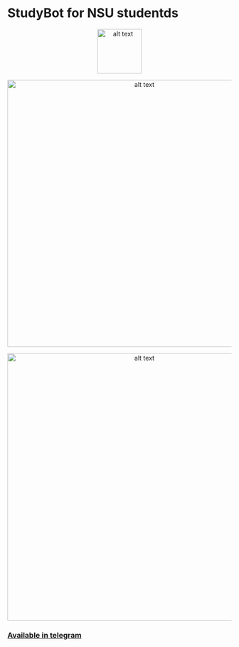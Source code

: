 # StudyBot for NSU studentds 

<p align="center">
<img src="https://i.ibb.co/SNgYqwJ/Group-1.png" align="middle" alt="alt text" width="100"/>
</p>

<p align="center">
<img src="https://i.ibb.co/bNzdxjp/Screenshot-2021-04-29-at-21-37-54.png" align="middle" alt="alt text" width="600"/>
</p>
<p align="center">
<img src="https://i.ibb.co/bRSxRPc/studybot-info.png" align="middle" alt="alt text" width="600"/>
</p>


### [Available in telegram](https://t.me/nsu_studybot)



